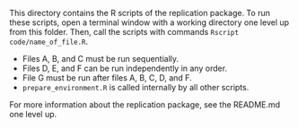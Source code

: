 This directory contains the R scripts of the replication package. To run these scripts, open a terminal window with a working directory one level up from this folder. Then, call the scripts with commands `Rscript code/name_of_file.R`.

* Files A, B, and C must be run sequentially.
* Files D, E, and F can be run independently in any order.
* File G must be run after files A, B, C, D, and F.
* `prepare_environment.R` is called internally by all other scripts.

For more information about the replication package, see the README.md one level up.